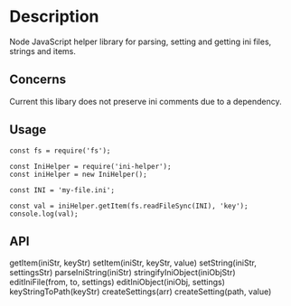 # Description

Node JavaScript helper library for parsing, setting and getting ini files, strings and items.

## Concerns

Current this libary does not preserve ini comments due to a dependency.

## Usage

```
const fs = require('fs');

const IniHelper = require('ini-helper');
const iniHelper = new IniHelper();

const INI = 'my-file.ini';

const val = iniHelper.getItem(fs.readFileSync(INI), 'key');
console.log(val);

```

## API

getItem(iniStr, keyStr)
setItem(iniStr, keyStr, value)
setString(iniStr, settingsStr)
parseIniString(iniStr)
stringifyIniObject(iniObjStr)
editIniFile(from, to, settings)
editIniObject(iniObj, settings)
keyStringToPath(keyStr)
createSettings(arr)
createSetting(path, value)